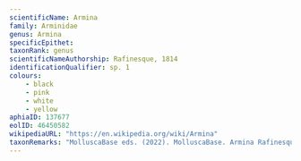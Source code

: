 ```yaml
---
scientificName: Armina
family: Arminidae
genus: Armina
specificEpithet: 
taxonRank: genus
scientificNameAuthorship: Rafinesque, 1814
identificationQualifier: sp. 1
colours:
    - black
    - pink
    - white
    - yellow
aphiaID: 137677
eolID: 46450582
wikipediaURL: "https://en.wikipedia.org/wiki/Armina"
taxonRemarks: "MolluscaBase eds. (2022). MolluscaBase. Armina Rafinesque, 1814. Accessed through: World Register of Marine Species at: https://www.marinespecies.org/aphia.php?p=taxdetails&id=137677 on 2022-02-24"
---
```

